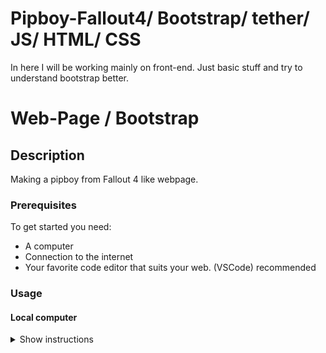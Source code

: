 # Pipboy-Fallout4/ Bootstrap/ tether/ JS/ HTML/ CSS
In here I will be working mainly on front-end. Just basic stuff and try to understand bootstrap better.
# Web-Page / Bootstrap 

## Description
Making a pipboy from Fallout 4 like webpage.  


### Prerequisites
To get started you need:
<ul>
  <li>A computer</li>
  <li>Connection to the internet</li>
  <li>Your favorite code editor that suits your web. (VSCode) recommended</li>
</ul>

### Usage

#### Local computer
<details><summary>Show instructions</summary>
1. Open project in code editor.
  <br/>
2. Clone or download Zip:
  
```sh 
  $ git clone git@github.com:kurosh97/Pipboy-Fallout4.git
```
<br/>
3. Check bootstraps documentation:

```sh 
$ https://getbootstrap.com/docs/4.5/getting-started/introduction/
```
<br/>
